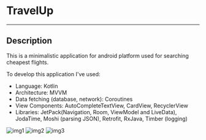 # TravelUp
---


## Description
This is a minimalistic application for android platform used for searching cheapest flights. 

To develop this application I've used:
- Language: Kotlin
- Architecture: MVVM
- Data fetching (database, network): Coroutines
- View Components: AutoCompleteTextView, CardView, RecyclerView
- Libraries: JetPack(Navigation, Room, ViewModel and LiveData), JodaTime, Moshi (parsing JSON),  Retrofit, RxJava, Timber (logging)

![img1](https://user-images.githubusercontent.com/69909003/93609511-a1228b00-f9d4-11ea-89d6-d302a7fa55a4.png)
![img2](https://user-images.githubusercontent.com/69909003/93609521-a384e500-f9d4-11ea-9661-bb957830cd09.png)
![img3](https://user-images.githubusercontent.com/69909003/93609532-a5e73f00-f9d4-11ea-8e8b-d0e47f360b00.png)
